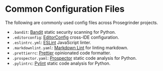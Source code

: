 # Common Configuration Files

The following are commonly used config files across Prosegrinder projects.

- `.bandit`: [Bandit](https://bandit.readthedocs.io/en/latest/) static security
  scanning for Python.
- `.editorconfig`: [EditorConfig](https://editorconfig.org/) cross-IDE
  configuration.
- `.eslintrc.yml`: [ESLint](https://eslint.org/) JavaScript linter.
- `.markdownlint.yaml`:
  [Markdown Lint](https://www.npmjs.com/package/markdownlint-cli) for linting
  markdown.
- `.prettierrc`: [Prettier](https://prettier.io/) opinionated code formatter.
- `.prospector.yaml`: [Prospector](https://prospector.landscape.io/en/master/)
  static code analysis for Python.
- `.pylintrc`: [Pylint](http://pylint.pycqa.org/en/latest/) static code analysis
  for Python.
